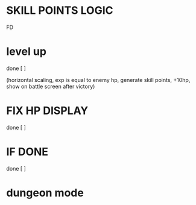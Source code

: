 # SKILL POINTS LOGIC

FD

# level up

done [ ]

(horizontal scaling, exp is equal to enemy hp, generate skill points, +10hp, show on battle screen after victory)

# FIX HP DISPLAY

done [ ]

# IF DONE

done [ ]

# dungeon mode
